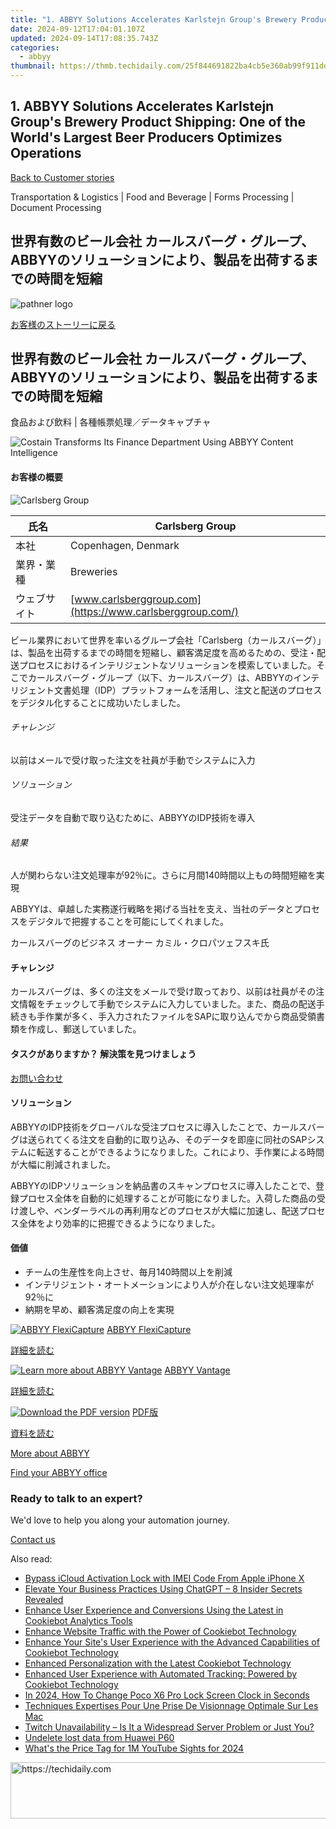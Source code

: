 ```yaml
---
title: "1. ABBYY Solutions Accelerates Karlstejn Group's Brewery Product Shipping: One of the World's Largest Beer Producers Optimizes Operations"
date: 2024-09-12T17:04:01.107Z
updated: 2024-09-14T17:08:35.743Z
categories:
  - abbyy
thumbnail: https://thmb.techidaily.com/25f844691822ba4cb5e360ab99f911dddda24c96d9c140ba9ad85b4664a5d151.png
---
```


## 1. ABBYY Solutions Accelerates Karlstejn Group's Brewery Product Shipping: One of the World's Largest Beer Producers Optimizes Operations

[Back to Customer stories](https://tools.techidaily.com/abbyy/products/)

Transportation & Logistics | Food and Beverage | Forms Processing | Document Processing

## 世界有数のビール会社 カールスバーグ・グループ、ABBYYのソリューションにより、製品を出荷するまでの時間を短縮

![pathner logo](https://content.abbyy.com/-/media/project/abbyy/abbyy/logos-white/ja/183853.png?h=40&iar=0&w=120)

[お客様のストーリーに戻る](https://tools.techidaily.com/abbyy/products/)

## 世界有数のビール会社 カールスバーグ・グループ、ABBYYのソリューションにより、製品を出荷するまでの時間を短縮

食品および飲料 | 各種帳票処理／データキャプチャ 

![Costain Transforms Its Finance Department Using ABBYY Content Intelligence](https://static4.abbyy.com/abbyycommedia/36081/15063-carlsberg-556x303.png) 

#### お客様の概要

![Carlsberg Group](https://static5.abbyy.com/abbyycommedia/36017/15064-logo-carlsberg-group.png) 

| 氏名     | Carlsberg Group                                           |
| ------ | --------------------------------------------------------- |
| 本社     | Copenhagen, Denmark                                       |
| 業界・業種  | Breweries                                                 |
| ウェブサイト | [www.carlsberggroup.com](https://www.carlsberggroup.com/) |

ビール業界において世界を率いるグループ会社「Carlsberg（カールスバーグ）」は、製品を出荷するまでの時間を短縮し、顧客満足度を高めるための、受注・配送プロセスにおけるインテリジェントなソリューションを模索していました。そこでカールスバーグ・グループ（以下、カールスバーグ）は、ABBYYのインテリジェント文書処理（IDP）プラットフォームを活用し、注文と配送のプロセスをデジタル化することに成功いたしました。

###### チャレンジ

以前はメールで受け取った注文を社員が手動でシステムに入力

###### ソリューション

受注データを自動で取り込むために、ABBYYのIDP技術を導入

###### 結果

人が関わらない注文処理率が92％に。さらに月間140時間以上もの時間短縮を実現

 ABBYYは、卓越した実務遂行戦略を掲げる当社を支え、当社のデータとプロセスをデジタルで把握することを可能にしてくれました。

 カールスバーグのビジネス オーナー カミル・クロパツェフスキ氏

#### チャレンジ

カールスバーグは、多くの注文をメールで受け取っており、以前は社員がその注文情報をチェックして手動でシステムに入力していました。また、商品の配送手続きも手作業が多く、手入力されたファイルをSAPに取り込んでから商品受領書類を作成し、郵送していました。

#### タスクがありますか？ 解決策を見つけましょう

[お問い合わせ](https://tools.techidaily.com/abbyy/products/) 

#### ソリューション

ABBYYのIDP技術をグローバルな受注プロセスに導入したことで、カールスバーグは送られてくる注文を自動的に取り込み、そのデータを即座に同社のSAPシステムに転送することができるようになりました。これにより、手作業による時間が大幅に削減されました。

ABBYYのIDPソリューションを納品書のスキャンプロセスに導入したことで、登録プロセス全体を自動的に処理することが可能になりました。入荷した商品の受け渡しや、ベンダーラベルの再利用などのプロセスが大幅に加速し、配送プロセス全体をより効率的に把握できるようになりました。

#### 価値

   * チームの生産性を向上させ、毎月140時間以上を削減
   * インテリジェント・オートメーションにより人が介在しない注文処理率が92％に
   * 納期を早め、顧客満足度の向上を実現

[![ABBYY FlexiCapture](https://static2.abbyy.com/abbyycommedia/21380/4-flexicapture.jpg)](https://tools.techidaily.com/abbyy/products/) [ABBYY FlexiCapture](https://tools.techidaily.com/abbyy/products/) 

[詳細を読む](https://tools.techidaily.com/abbyy/products/) 

[![Learn more about ABBYY Vantage](https://static2.abbyy.com/abbyycommedia/24337/mailroom_automation_360x162.jpg)](https://tools.techidaily.com/abbyy/products/) [ABBYY Vantage](https://tools.techidaily.com/abbyy/products/) 

[詳細を読む](https://tools.techidaily.com/abbyy/products/) 

[![Download the PDF version](https://static4.abbyy.com/abbyycommedia/36083/15063-carlsberg-360x162.png)](https://static2.abbyy.com/abbyycommedia/36785/carlsberg-group-breweries-case-study-ja.pdf "PDF版") [PDF版](https://static2.abbyy.com/abbyycommedia/36785/carlsberg-group-breweries-case-study-ja.pdf "PDF版") 

[資料を読む](https://static2.abbyy.com/abbyycommedia/36785/carlsberg-group-breweries-case-study-ja.pdf "PDF版") 

[More about ABBYY](https://tools.techidaily.com/abbyy/products/) 

[Find your ABBYY office](https://tools.techidaily.com/abbyy/products/) 

### Ready to talk to an expert?

We'd love to help you along your automation journey.

[Contact us](https://tools.techidaily.com/abbyy/products/)

<ins class="adsbygoogle"
     style="display:block"
     data-ad-format="autorelaxed"
     data-ad-client="ca-pub-7571918770474297"
     data-ad-slot="1223367746"></ins>

<ins class="adsbygoogle"
     style="display:block"
     data-ad-client="ca-pub-7571918770474297"
     data-ad-slot="8358498916"
     data-ad-format="auto"
     data-full-width-responsive="true"></ins>

<span class="atpl-alsoreadstyle">Also read:</span>
<div><ul>
<li><a href="https://activate-lock.techidaily.com/bypass-icloud-activation-lock-with-imei-code-from-apple-iphone-x-by-drfone-ios/"><u>Bypass iCloud Activation Lock with IMEI Code From Apple iPhone X</u></a></li>
<li><a href="https://tech-hub.techidaily.com/elevate-your-business-practices-using-chatgpt-8-insider-secrets-revealed/"><u>Elevate Your Business Practices Using ChatGPT – 8 Insider Secrets Revealed</u></a></li>
<li><a href="https://discover-advanced.techidaily.com/enhance-user-experience-and-conversions-using-the-latest-in-cookiebot-analytics-tools/"><u>Enhance User Experience and Conversions Using the Latest in Cookiebot Analytics Tools</u></a></li>
<li><a href="https://discover-advanced.techidaily.com/enhance-website-traffic-with-the-power-of-cookiebot-technology/"><u>Enhance Website Traffic with the Power of Cookiebot Technology</u></a></li>
<li><a href="https://discover-advanced.techidaily.com/enhance-your-sites-user-experience-with-the-advanced-capabilities-of-cookiebot-technology/"><u>Enhance Your Site's User Experience with the Advanced Capabilities of Cookiebot Technology</u></a></li>
<li><a href="https://discover-advanced.techidaily.com/enhanced-personalization-with-the-latest-cookiebot-technology/"><u>Enhanced Personalization with the Latest Cookiebot Technology</u></a></li>
<li><a href="https://discover-advanced.techidaily.com/enhanced-user-experience-with-automated-tracking-powered-by-cookiebot-technology/"><u>Enhanced User Experience with Automated Tracking: Powered by Cookiebot Technology</u></a></li>
<li><a href="https://easy-unlock-android.techidaily.com/in-2024-how-to-change-poco-x6-pro-lock-screen-clock-in-seconds-by-drfone-android/"><u>In 2024, How To Change Poco X6 Pro Lock Screen Clock in Seconds</u></a></li>
<li><a href="https://vp-tips.techidaily.com/techniques-expertises-pour-une-prise-de-visionnage-optimale-sur-les-mac/"><u>Techniques Expertises Pour Une Prise De Visionnage Optimale Sur Les Mac</u></a></li>
<li><a href="https://techtrends.techidaily.com/twitch-unavailability-is-it-a-widespread-server-problem-or-just-you/"><u>Twitch Unavailability – Is It a Widespread Server Problem or Just You?</u></a></li>
<li><a href="https://techidaily.com/undelete-lost-data-from-huawei-p60-by-fonelab-android-recover-data/"><u>Undelete lost data from Huawei P60</u></a></li>
<li><a href="https://facebook-video-footage.techidaily.com/whats-the-price-tag-for-1m-youtube-sights-for-2024/"><u>What's the Price Tag for 1M YouTube Sights for 2024</u></a></li>
</ul></div>

<!-- affiliate ads begin -->
<a href="https://appsumo.8odi.net/c/5597632/2130886/7443" target="_top" id="2130886">
  <img src="//a.impactradius-go.com/display-ad/7443-2130886" border="0" alt="https://techidaily.com" width="728" height="90"/>
</a>
<img height="0" width="0" src="https://appsumo.8odi.net/i/5597632/2130886/7443" style="position:absolute;visibility:hidden;" border="0" />
<!-- affiliate ads end -->

